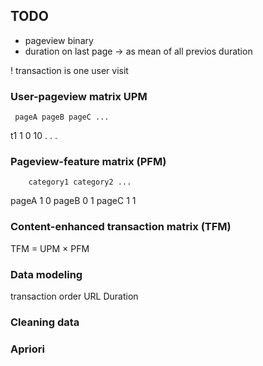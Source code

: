 ## TODO

-   pageview binary
-   duration on last page -> as mean of all previos duration

! transaction is one user visit

### User-pageview matrix UPM

     pageA pageB pageC ...

t1 1 0 10
.
.
.

### Pageview-feature matrix (PFM)

        category1 category2 ...

pageA 1 0
pageB 0 1
pageC 1 1

### Content-enhanced transaction matrix (TFM)

TFM = UPM × PFM

### Data modeling

transaction order URL Duration

### Cleaning data

### Apriori

